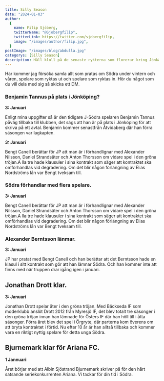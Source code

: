 ```yaml
---
title: Silly Season
date: "2024-01-03"
author:
  {
    name: Filip Sjöberg,
    twitterName: "@Sjobergfilip",
    twitterLink: https://twitter.com/sjobergfilip,
    image: "/images/author/filip.jpg",
  }
postImage: "/images/blog/abdulla.jpg"
categorys: [Silly Season]
description: Håll kloll på de senaste rykterna som florerar kring Jönkäpings Södra, inlägget uppdateras löpade
---
```


Här kommer jag försöka samla allt som pratas om Södra under vintern och våren, spelare som ryktas ut och spelare som ryktas in. Hör du något som du vill dela med sig så skicka ett DM.

### Benjamin Tannus på plats i Jönköping?

**3: Januari**

Enligt mina uppgifter så är den tidigare J-Södra spelaren Benjamin Tannus påväg tillbaka till klubben, det sägs att han är på plats i Jönköping för att skriva på ett avtal. Benjamin kommer senastfrån Åtvidaberg där han förra säsongen var lagkapten.

**3: Januari**

Bengt Canell berättar för JP att man är i förhandlignar med Alexander Nilsson, Daniel Strandsäter och Anton Thorsson om vidare spel i den gröna tröjan.A lla tre hade klausuler i sina kontrakt som säger att kontraktet ska omförhandlas vid degradering. Om det blir någon förlängning av Elias Nordströms lån var Bengt tveksam till.

### Södra förhandlar med flera spelare.

**3: Januari**

Bengt Canell berättar för JP att man är i förhandlignar med Alexander Nilsson, Daniel Strandsäter och Anton Thorsson om vidare spel i den gröna tröjan.A lla tre hade klausuler i sina kontrakt som säger att kontraktet ska omförhandlas vid degradering. Om det blir någon förlängning av Elias Nordströms lån var Bengt tveksam till.

### Alexander Berntsson länmar.

**3: Januari**

JP har pratat med Bengt Canell och han berättar att det Berntsson hade en klasul i sitt kontrakt som gör att han lämnar Södra. Och han kommer inte att finns med när truppen drar igång igen i januari.

## Jonathan Drott klar.

**3: Januari**

Jonathan Drott spelar åter i den gröna tröjan. Med Bäckseda IF som moderklubb anslöt Drott 2012 från Myresjö IF, det blev totalt tre säsonger i den gröna tröjan innan han lämnade för Östers IF där han höll till i åtta säsonger. Förra året blev det spel i Örgryte, där parterna kom överens om att bryta kontraktet i förtid. Nu efter 10 år är han alltså tillbaka och kommer vara en riktigt nyttig spelare för detta unga Södra.

## Bjurnemark klar för Ariana FC.

**1 Jannuari**

Året börjar med att Albin Sjöstrand Bjurnemark skriver på för den hårt satsande seriekonkurrenten Ariana. Vi tackar för din tid i Södra.

